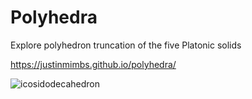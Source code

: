 # Polyhedra

Explore polyhedron truncation of the five Platonic solids

https://justinmimbs.github.io/polyhedra/

![icosidodecahedron](http://justinmimbs.com/etcetera/icosidodecahedron.png)

